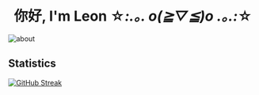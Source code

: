 # <div align="center">你好, I'm Leon ☆*:.｡. o(≧▽≦)o .｡.:*☆</div>

![about](https://github.com/truongmleon/truongmleon/assets/73002754/ae167ff1-4938-4025-b5e3-c7a459bf8d84)

## Statistics

[![GitHub Streak](https://streak-stats.demolab.com?user=truongmleon&theme=buefy&hide_border=true)](https://git.io/streak-stats)
